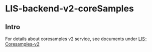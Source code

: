 # LIS-backend-v2-coreSamples

## Intro
For details about coresamples v2 service, see documents under [LIS-Coresamples-v2](https://vibrantamerica.atlassian.net/wiki/spaces/LIS/pages/707559427/LIS-Coresamples-v2)